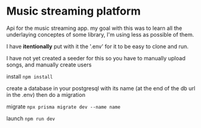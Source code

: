 # Music streaming platform 

Api for the music streaming app. my goal with this was to learn all the underlaying conceptes of some library,
I'm using less as possible of them.

I have **itentionally** put with it the '.env' for it to be easy to clone and run.

I have not yet created a seeder for this so you have to manually upload songs, and manually create users

install 
```npm install```

create a database in your postgresql with its name (at the end of the db url in the .env)
then do a migration

migrate
```npx prisma migrate dev --name name```

launch
```npm run dev```
